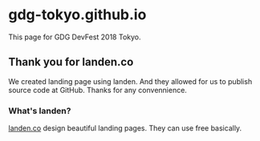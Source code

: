 # gdg-tokyo.github.io
This page for GDG DevFest 2018 Tokyo.

## Thank you for landen.co
We created landing page using landen.
And they allowed for us to publish source code at GitHub.
Thanks for any convennience.

### What's landen?
[landen.co](https://www.landen.co/) design beautiful landing pages.
They can use free basically.
